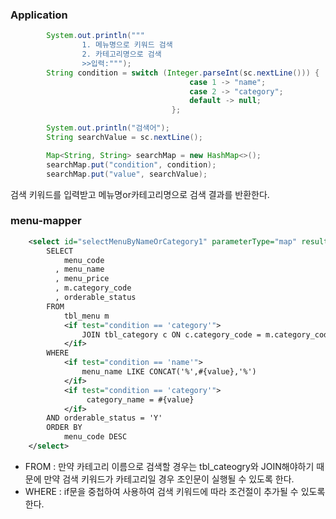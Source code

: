 ### Application
```java
        System.out.println("""
                1. 메뉴명으로 키워드 검색
                2. 카테고리명으로 검색
                >>입력:""");
        String condition = switch (Integer.parseInt(sc.nextLine())) {
                                        case 1 -> "name";
                                        case 2 -> "category";
                                        default -> null;
                                    };

        System.out.println("검색어");
        String searchValue = sc.nextLine();

        Map<String, String> searchMap = new HashMap<>();
        searchMap.put("condition", condition);
        searchMap.put("value", searchValue);
```
검색 키워드를 입력받고 메뉴명or카테고리명으로 검색 결과를 반환한다.
### menu-mapper
```xml
    <select id="selectMenuByNameOrCategory1" parameterType="map" resultMap="menuResultMap">
        SELECT
            menu_code
          , menu_name
          , menu_price
          , m.category_code
          , orderable_status
        FROM
            tbl_menu m
            <if test="condition == 'category'">
                JOIN tbl_category c ON c.category_code = m.category_code
            </if>
        WHERE
            <if test="condition == 'name'">
                menu_name LIKE CONCAT('%',#{value},'%')
            </if>
            <if test="condition == 'category'">
                 category_name = #{value}
            </if>
        AND orderable_status = 'Y'
        ORDER BY
            menu_code DESC
    </select>
```
- FROM : 만약 카테고리 이름으로 검색할 경우는 tbl_cateogry와 JOIN해야하기 때문에 만약 검색 키워드가 카테고리일 경우 조인문이 실행될 수 있도록 한다.
- WHERE : if문을 중첩하여 사용하여 검색 키워드에 따라 조건절이 추가될 수 있도록 한다.
